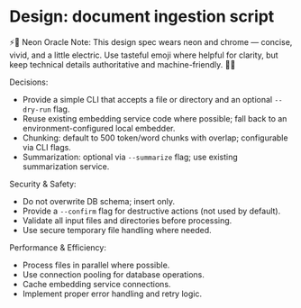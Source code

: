 <!-- OPENSPEC:START -->

# Design: document ingestion script

⚡️🌈 Neon Oracle Note: This design spec wears neon and chrome — concise, vivid, and a little electric. Use tasteful emoji where helpful for clarity, but keep technical details authoritative and machine-friendly. 🤖✨

Decisions:

- Provide a simple CLI that accepts a file or directory and an optional `--dry-run` flag.
- Reuse existing embedding service code where possible; fall back to an environment-configured local embedder.
- Chunking: default to 500 token/word chunks with overlap; configurable via CLI flags.
- Summarization: optional via `--summarize` flag; use existing summarization service.

Security & Safety:

- Do not overwrite DB schema; insert only.
- Provide a `--confirm` flag for destructive actions (not used by default).
- Validate all input files and directories before processing.
- Use secure temporary file handling where needed.

Performance & Efficiency:

- Process files in parallel where possible.
- Use connection pooling for database operations.
- Cache embedding service connections.
- Implement proper error handling and retry logic.

<!-- OPENSPEC:END -->
